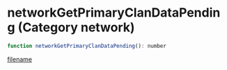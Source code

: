# networkGetPrimaryClanDataPending (Category network)

```js
function networkGetPrimaryClanDataPending(): number
```

[filename](networkGetPrimaryClanDataPending_m.md ':include')
